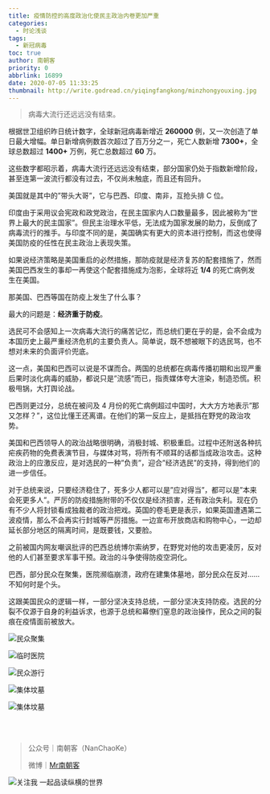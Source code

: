 ```yaml
---
title: 疫情防控的高度政治化使民主政治内卷更加严重
categories:
  - 时论浅谈
tags:
  - 新冠病毒
toc: true
author: 南朝客
priority: 0
abbrlink: 16899
date: 2020-07-05 11:33:25
thumbnail: http://write.godread.cn/yiqingfangkong/minzhongyouxing.jpg
---
```


> 病毒大流行还远远没有结束。

<!-- more -->

根据世卫组织昨日统计数字，全球新冠病毒新增近 **260000** 例，又一次创造了单日最大增幅。单日新增病例数首次超过了百万分之一，死亡人数新增 **7300+**，全球总数超过 **1400+** 万例，死亡总数超过 **60** 万。



这些数字都昭示着，病毒大流行还远远没有结束，部分国家仍处于指数新增阶段，甚至连第一波流行都没有过去，不仅尚未触底，而且还有回升。



美国就是其中的”带头大哥”，它与巴西、印度、南非，互抢头排 C 位。



印度由于采用议会宪政和政党政治，在民主国家内人口数量最多，因此被称为”世界上最大的民主国家”。但民主治理水平低，无法成为国家发展的助力，反倒成了病毒流行的推手。与印度不同的是，美国确实有更大的资本进行控制，而这也使得美国防疫的任性在民主政治上表现失策。



如果说经济策略是美国重启的必然措施，那防疫就是经济复苏的配套措施了，然而美国巴西发生的事却一再使这个配套措施成为泡影，全球将近 **1/4** 的死亡病例发生在美国。



那美国、巴西等国在防疫上发生了什么事？



最大的问题是：**经济重于防疫**。



选民可不会感知上一次病毒大流行的痛苦记忆，而总统们更在乎的是，会不会成为本国历史上最严重经济危机的主要负责人。简单说，既不想被眼下的选民骂，也不想对未来的负面评价兜底。



这一点，美国和巴西可以说是不谋而合。两国的总统都在病毒传播初期和出现严重后果时淡化病毒的威胁，都说只是”流感”而已，指责媒体夸大渲染，制造恐慌。积极甩锅，大打舆论战。



巴西则更过分，总统在被问及 4 月份的死亡病例超过中国时，大大方方地表示”那又怎样？”，这位比懂王还离谱。在他们的第一反应上，是抵挡在野党的政治攻势。



美国和巴西领导人的政治战略很明确，消极封城、积极重启。过程中还附送各种抗疟疾药物的免费表演节目，与媒体对骂，将所有不顺耳的话都当成政治攻击。这种政治上的应激反应，是对选民的一种”负责”，迎合”经济选民”的支持，得到他们的进一步信任。



对于总统来说，只要经济稳住了，死多少人都可以是”应对得当”，都可以是”本来会死更多人”。严厉的防疫措施附带的不仅仅是经济损害，还有政治失利。现在仍有不少人将封锁看成独裁者的政治把戏。英国的卷毛更是表示，如果英国遭遇第二波疫情，那么不会再实行封城等严厉措施。一边宣布开放商店和购物中心，一边却延长部分地区的隔离时间，是既要钱，又要脸。



之前被国内网友嘲讽批评的巴西总统博尔索纳罗，在野党对他的攻击更凌厉，反对他的人们甚至要求军事干预。政治的斗争使得防疫空洞化。



巴西，部分民众在聚集，医院濒临崩溃，政府在建集体墓地，部分民众在反对……不知何时是个头。



这跟美国民众的逻辑一样，一部分坚决支持总统，一部分坚决支持防疫。选民的分裂不仅源于自身的利益诉求，也源于总统和幕僚们窒息的政治操作，民众之间的裂痕在疫情面前被放大。

![民众聚集](http://write.godread.cn/yiqingfangkong/mingzhongjuji.jpg)

![临时医院](http://write.godread.cn/yiqingfangkong/linshiyiyuan.jpg)

![民众游行](http://write.godread.cn/yiqingfangkong/minzhongyouxing.jpg)

![集体坟墓](http://write.godread.cn/yiqingfangkong/jitifenmu.jpg)

![集体坟墓](http://write.godread.cn/yiqingfangkong/jitifenmu2.jpg)

<br>

<br>

> 公众号｜南朝客（NanChaoKe）
>
> 微博｜<a href="https://weibo.com/u/2821715870">Mr南朝客</a>



![关注我 一起品读纵横的世界](http://write.godread.cn/permanent/wxwbwz.png)